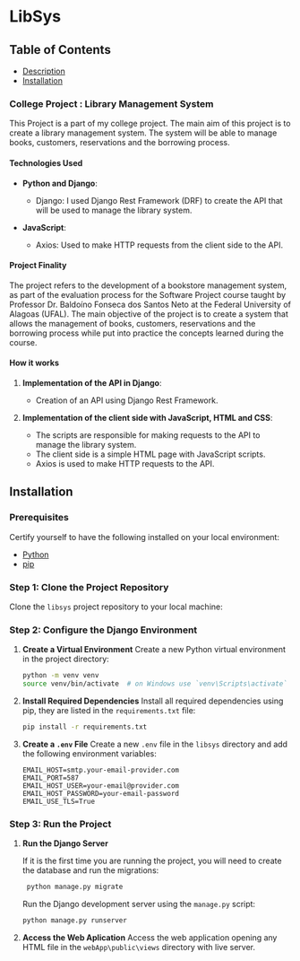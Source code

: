 # LibSys

## Table of Contents

- [Description](#Description)
- [Installation](#Installation)


### College Project : Library Management System 

This Project is a part of my college project. The main aim of this project is to create a library management system. The system will be able to manage books, customers, reservations and the borrowing process. 

#### Technologies Used

- **Python and Django**:
  - Django: I used Django Rest Framework (DRF) to create the API that will be used to manage the library system.

- **JavaScript**:
  - Axios: Used to make HTTP requests from the client side to the API.

#### Project Finality

The project refers to the development of a bookstore management system, as part of the evaluation process for the Software Project course taught by Professor Dr. Baldoíno Fonseca dos Santos Neto at the Federal University of Alagoas (UFAL). The main objective of the project is to create a system that allows the management of books, customers, reservations and the borrowing process while put into practice the concepts learned during the course.

#### How it works

1. **Implementation of the API in Django**:
   - Creation of an API using Django Rest Framework.

2. **Implementation of the client side with JavaScript, HTML and CSS**:
   - The scripts are responsible for making requests to the API to manage the library system.
   - The client side is a simple HTML page with JavaScript scripts.
   - Axios is used to make HTTP requests to the API.

## Installation

### Prerequisites

Certify yourself to have the following installed on your local environment:
- [Python](https://www.python.org/) 
- [pip](https://pip.pypa.io/en/stable/installation/) 

### Step 1: Clone the Project Repository

Clone the `libsys` project repository to your local machine:
    

### Step 2: Configure the Django Environment

1. **Create a Virtual Environment**
    Create a new Python virtual environment in the project directory:
   ```bash
   python -m venv venv
   source venv/bin/activate  # on Windows use `venv\Scripts\activate`
   ```

2. **Install Required Dependencies**
   Install all required dependencies using pip, they are listed in the `requirements.txt` file:
   ```bash
   pip install -r requirements.txt
   ```

3. **Create a `.env` File**
    Create a new `.env` file in the `libsys` directory and add the following environment variables:
   ```env
   EMAIL_HOST=smtp.your-email-provider.com
   EMAIL_PORT=587
   EMAIL_HOST_USER=your-email@provider.com
   EMAIL_HOST_PASSWORD=your-email-password
   EMAIL_USE_TLS=True
   ```

### Step 3: Run the Project

1. **Run the Django Server**

   If it is the first time you are running the project, you will need to create the database and run the migrations:
   ```bash
    python manage.py migrate
    ```

   Run the Django development server using the `manage.py` script:
   ```bash
   python manage.py runserver
   ```


3. **Access the Web Aplication**
   Access the web application opening any HTML file in the `webApp\public\views` directory with live server.

